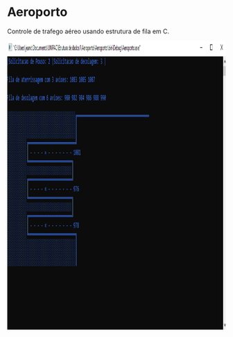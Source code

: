 # Aeroporto
 Controle de trafego aéreo usando estrutura de fila em C.

  <img height="666" width:="1211" src="Capturar.PNG"/>
